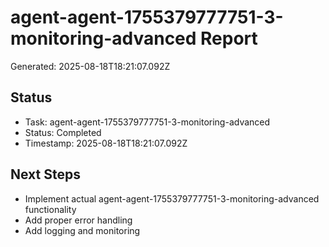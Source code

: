 # agent-agent-1755379777751-3-monitoring-advanced Report

Generated: 2025-08-18T18:21:07.092Z

## Status
- Task: agent-agent-1755379777751-3-monitoring-advanced
- Status: Completed
- Timestamp: 2025-08-18T18:21:07.092Z

## Next Steps
- Implement actual agent-agent-1755379777751-3-monitoring-advanced functionality
- Add proper error handling
- Add logging and monitoring
